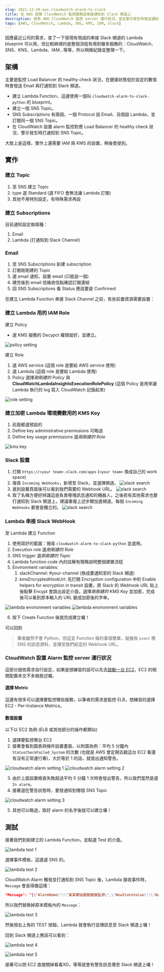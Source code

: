 ```yaml
---
slug: 2021-12-29-aws-cloudwatch-alarm-to-slack
title: 在 AWS 設置 CloudWatch 監控服務並串接通知到 Slack 頻道上
description: 使用 AWS CloudWatch 監控 server 運行狀況，並在警示發生時發送通知到 Slack 頻道上。
tags: [AWS, CloudWatch, Lambda, SNS, KMS, IAM, Slack]
---
```


因應最近公司的需求，查了一下發現有現成的串接 Slack 頻道的 Lambda blueprint 可以用，但比較麻煩的是整個流程有用到蠻多服務的：CloudWatch、SNS、KNS、Lambda、IAM...等等，所以稍微紀錄並整理一下。
<!--truncate-->

## 架構
主要是監控 Load Balancer 的 healthy check 狀況，在健康狀態低於設定的數值時會發送 Email 與打通知到 Slack 頻道。

- 建立 Lambda Function，這邊使用一個叫 `cloudwatch-alarm-to-slack-python` 的 blueprint。
- 建立一個 SNS Topic。
- SNS Subscriptions 有兩個，一個 Protocol 設 Email、另個設 Lambda，並訂閱同一個 SNS Topic。
- 在 CloudWatch 設置 alarm 監控對應 Load Balancer 的 healthy check 狀況，警示發生時打通知到 SNS Topic。

大致上是這樣，實作上還需要 IAM 與 KMS 的設置，稍後會提到。

## 實作

### 建立 Topic

1. 至 SNS 建立 Topic
2. type 選 Standard (選 FIFO 會無法讓 Lambda 訂閱)
3. 其他不用特別設定，有特殊需求再設

### 建立 Subscriptions

目前通知設定做兩種：
1. Email
2. Lambda (打通知到 Slack Channel)

### Email
1. 至 SNS Subscriptions 新建 subscription
2. 訂閱剛剛建的 Topic
3. 選 email 通知，設置 email (只能設一個)
4. 建完後到 email 信箱收信點確認訂閱連結
5. 回 SNS Subscriptions 看 Status 應該要是 Confirmed

在建立 Lambda Function 串接 Slack Channel 之前，有些前置資源需要設置：
### 建立 Lambda 用的 IAM Role
建立 Policy
- 選 KMS 服務的 Decypct 權限就好，並建立。

![policy setting](./iam-policy.jpg)

建立 Role
1. 選 AWS service (這個 role 是要給 AWS service 使用)
2. 選 Lambda (這個 role 是要給 Lambda 使用)
3. Policy 選擇*剛剛建的 Policy* 與 **CloudWatchLambdaInsightsExecutionRolePolicy** (這個 Policy 是用來讓 Lambda 執行的 log 寫入 CloudWatch 記錄起來)

![role setting](./iam-role.jpg)

### 建立加密 Lambda 環境變數用的 KMS Key
1. 前面都選預設的
2. Define key administrative premissions 可略過
3. Define key usage premissions 選*剛剛建的 Role*

![kms key](./kms.jpg)

### Slack 設置
1. 打開 `https://<your team>.slack.com/apps` (`<your team>` 換成自己的 work space)
2. 搜尋 `Incoming Webhooks`，新增至 Slack，並選擇頻道。
![slack search](./slack-search.jpg)
3. 進到設置頁面後可以看到我們需要的 Webhook URL。
![slack search](./slack-webhook-url.jpg)
4. 取了名稱方便好辨識這是負責哪塊訊息通知的機器人，之後若有其他需求也要打通知到 Slack 頻道上，建議重複上述步驟加進頻道。每個 `Incoming Webhooks` 都會是獨立的。
![slack search](./slack-customize-webhook.jpg)

### Lambda 串接 Slack WebHook
至 Lambda 建立 Function
1. 使用寫好的藍圖：搜尋 `cloudwatch-alarm-to-slack-python` 並選用。
2. Execution role 選*剛剛建的 Role*
3. SNS trigger 選*剛剛建的 Topic*
4. Lambda function code 內的註解有簡略說明整個建置流程
5. Environment variables:
   1. slackChannel: #your-channel (換成要通知至的 Slack 頻道)
   2. kmsEncryptedHookUrl: 先打開 Encryption configuration 中的 Enable helpers for encryption in transit 設置，將 Slack 的 Webhook URL 貼上後點擊 Encypt 會跳出設定介面，選擇*剛剛建的 KMS Key* 並加密，完成後可以看到原本輸入的 URL 變成加密後的字串。

![lambda environment variables](./lambda-env-var.jpg)
![lambda environment variables](./lambda-encrypt-env-var.jpg)

6. 按下 Create Function 後就完成建立囉！

可以回到

> 筆者雖然不會 Python，但這支 Function 做的事很簡單，就接收 `event` 裡 SNS 的訊息資料，並傳至我們給定的 Webhook URL。

### CloudWatch 設置 Alarm 監控 server 運行狀況
這部分就依需求自行設定，如果是想練習的話可以先去[啟動一台 EC2](https://docs.aws.amazon.com/zh_tw/AWSEC2/latest/UserGuide/launching-instance.html)，EC2 的相關配置本文不多做敘述囉。

#### 選擇 Metric
這邊有很多可以選擇要監控哪些服務，以筆者的需求是監控 ELB，想練習的選擇 EC2 - Per-Instance Metrics。
#### 數值設置
以下以 EC2 為例 (ELB 或其他部分的操作都類似)
1. 選擇要監控哪台 EC2
2. 接著會看到圖表與條件設置畫面，以附圖為例：平均 5 分鐘內 `StatusCheckFailed_System` 的次數 (也就是 AWS 會定期去戳這台 EC2 看還有沒有正常運行著)，大於等於 1 的話，就發出通知警告。

![cloudwatch alarm setting 1](./cloudwatch-1.jpg)
![cloudwatch alarm setting 2](./cloudwatch-2.jpg)

3. 由於上面設置檢查失敗超過平均 5 分鐘 1 次時會發出警告，所以我們當然是選 `In alarm`。
4. 接著選在警告狀態時，要發通知到哪個 SNS Topic

![cloudwatch alarm setting 3](./cloudwatch-3.jpg)

5. 其他可以略過，取好 alarm 的名字後就可以建立囉！

## 測試
接著我們到剛建立的 Lambda Function，並點選 Test 的介面。

![lambda test 1](./lambda-test-1.jpg)

選擇事件模板，這邊選 SNS 的。

![lambda test 2](./lambda-test-2.jpg)

CloudWatch Alarm 觸發並打通知到 SNS Topic 後，Lambda 接收事件時，`Message` 會長得像這樣：

```JSON
"Message": "{\"AlarmName\":\"某某網站服務健康監測\",\"NewStateValue\":\"ALARM\",\"NewStateReason\":\"StatusCheckFailed 超過所設定的閥值\"}",
```

所以我們替換掉原本模板內的 `Message`：

![lambda test 3](./lambda-test-3.jpg)

然後按右上角的 TEST 按鈕，Lambda 就會執行並傳訊息至 Slack 頻道上囉！

回到 Slack 頻道上應該可以看到：

![lambda test 4](./lambda-test-4.jpg)

![lambda test 5](./lambda-test-5.jpg)

接著可以把 EC2 直接關掉看看XD，等等就會有警告訊息傳至 Slack 頻道上囉！
